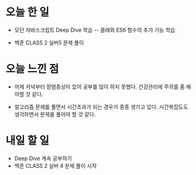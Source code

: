 # 오늘 한 일
- 모던 자바스크립트 Deep Dive 학습
-- 클래와 ES6 함수의 추가 기능 학습

- 백준 CLASS 2 실버5 문제 풀이

# 오늘 느낀 점 
- 어제 저녁부터 장염증상이 있어 공부를 많이 하지 못했다. 건강관리에 주의를 좀 해야할 것 같다. 

- 알고리즘 문제를 풀면서 시간초과가 되는 경우가 종종 생기고 있다. 시간복잡도도 생각하면서 문제를 풀어야 할 것 같다.

# 내일 할 일
- Deep Dive 계속 공부하기
- 백준 CLASS 2 실버 4 문제 풀이 시작

